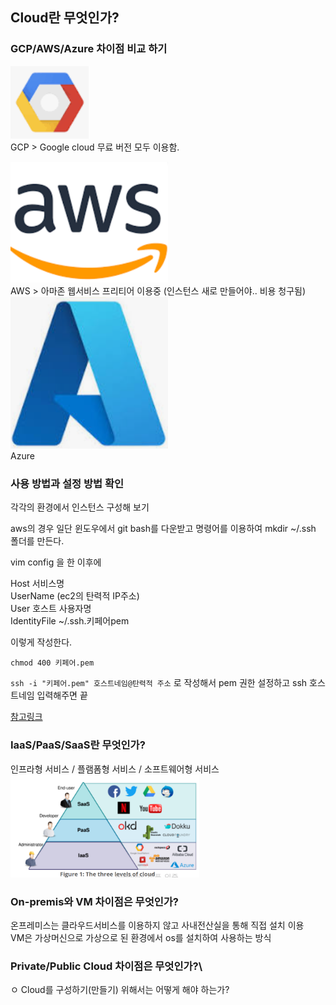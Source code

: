 ## Cloud란 무엇인가?

### GCP/AWS/Azure 차이점 비교 하기
<img src="../img/img.png" alt ="GCP" style="max-width:50%;">\
GCP > Google cloud
무료 버전 모두 이용함.

<img src="../img/img_1.png" alt ="AWS" style="max-width:50%;">\
AWS > 아마존 웹서비스
프리티어 이용중 (인스턴스 새로 만들어야.. 비용 청구됨)\
<img src="../img/img_2.png" alt ="Azure" style="max-width:50%;">\
Azure

###  사용 방법과 설정 방법 확인
 각각의 환경에서 인스턴스 구성해 보기

aws의 경우 일단 윈도우에서 git bash를 다운받고 명령어를 이용하여
mkdir ~/.ssh 폴더를 만든다.

vim config 을 한 이후에

  Host 서비스명\
    UserName (ec2의 탄력적 IP주소)\
    User 호스트 사용자명\
    IdentityFile ~/.ssh.키페어pem

이렇게 작성한다.

`chmod 400 키페어.pem`

`ssh -i "키페어.pem" 호스트네임@탄력적 주소`
로 작성해서 pem 권한 설정하고 ssh 호스트네임 입력해주면 끝

[참고링크](https://dev-coco.tistory.com/107)

### IaaS/PaaS/SaaS란 무엇인가?

인프라형 서비스 / 플램폼형 서비스 / 소프트웨어형 서비스
<img src="../img/img_3.png" alt ="GCP" style="max-width:60%;">

### On-premis와 VM 차이점은 무엇인가?
온프레미스는 클라우드서비스를 이용하지 않고 사내전산실을 통해 직접 설치 이용\
  VM은 가상머신으로 가상으로 된 환경에서 os를 설치하여 사용하는 방식

### Private/Public Cloud 차이점은 무엇인가?\
  ㅇ Cloud를 구성하기(만들기) 위해서는 어떻게 해야 하는가?
  